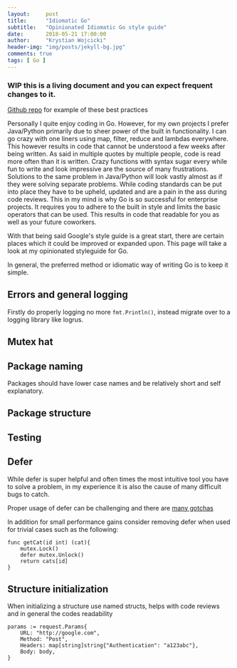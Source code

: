 ```yaml
---
layout:     post
title:      "Idiomatic Go"
subtitle:   "Opinionated Idiomatic Go style guide"
date:       2018-05-21 17:00:00
author:     "Krystian Wojcicki"
header-img: "img/posts/jekyll-bg.jpg"
comments: true
tags: [ Go ]
---
```


### WIP this is a living document and you can expect frequent changes to it.

[Github repo](https://github.com/kwojcicki/go-hello-skeleton) for example of these best practices

Personally I quite enjoy coding in Go. However, for my own projects I prefer Java/Python primarily due to sheer power of the built in functionality. I can go crazy with one liners using map, filter, reduce and lambdas everywhere. This however results in code that cannot be understood a few weeks after being written. As said in multiple quotes by multiple people, code is read more often than it is written. Crazy functions with syntax sugar every while fun to write and look impressive are the source of many frustrations. Solutions to the same problem in Java/Python will look vastly almost as if they were solving separate problems. While coding standards can be put into place they have to be upheld, updated and are a pain in the ass during code reviews. This in my mind is why Go is so successful for enterprise projects. It requires you to adhere to the built in style and limits the basic operators that can be used. This results in code that readable for you as well as your future coworkers.

With that being said Google's style guide is a great start, there are certain places which it could be improved or expanded upon. This page will take a look at my opinionated styleguide for Go.

In general, the preferred method or idiomatic way of writing Go is to keep it simple. 

## Errors and general logging

Firstly do properly logging no more ```fmt.Println()```, instead migrate over to a logging library like logrus.

## Mutex hat

## Package naming

Packages should have lower case names and be relatively short and self explanatory. 

## Package structure

## Testing

## Defer

While defer is super helpful and often times the most intuitive tool you have to solve a problem, in my experience it is also the cause of many difficult bugs to catch.

Proper usage of defer can be challenging and there are [many gotchas](https://blog.learngoprogramming.com/5-gotchas-of-defer-in-go-golang-part-ii-cc550f6ad9aa)

In addition for small performance gains consider removing defer when used for trivial cases such as the following:

```
func getCat(id int) (cat){
	mutex.Lock()
	defer mutex.Unlock()
	return cats[id]
} 
```

## Structure initialization

When initializing a structure use named structs, helps with code reviews and in general the codes readability

```
params := request.Params{
	URL: "http://google.com",
	Method: "Post",
	Headers: map[string]string{"Authentication": "a123abc"},
	Body: body,
}
```
